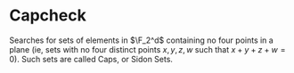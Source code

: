 # Capcheck

Searches for sets of elements in $\F_2^d$ containing no four points in a plane (ie, sets with no four distinct points $x, y, z, w$ such that $x + y + z + w = 0$). 
Such sets are called Caps, or Sidon Sets.
